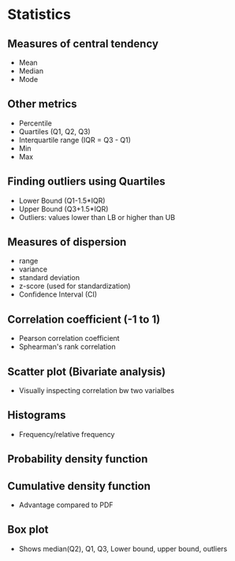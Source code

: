 # Statistics

## Measures of central tendency
- Mean
- Median
- Mode

## Other metrics
- Percentile
- Quartiles (Q1, Q2, Q3)
- Interquartile range (IQR = Q3 - Q1)
- Min
- Max

## Finding outliers using Quartiles
- Lower Bound (Q1-1.5*IQR)
- Upper Bound (Q3+1.5*IQR)
- Outliers: values lower than LB or higher than UB

## Measures of dispersion
- range
- variance
- standard deviation
- z-score (used for standardization)
- Confidence Interval (CI)

## Correlation coefficient (-1 to 1)
- Pearson correlation coefficient
- Sphearman's rank correlation

## Scatter plot (Bivariate analysis)
- Visually inspecting correlation bw two varialbes

## Histograms
- Frequency/relative frequency

## Probability density function
## Cumulative density function
- Advantage compared to PDF

## Box plot
- Shows median(Q2), Q1, Q3, Lower bound, upper bound, outliers
